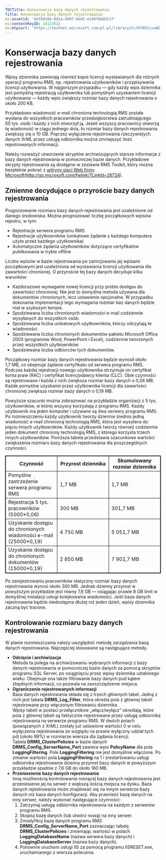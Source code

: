 ```yaml
---
TOCTitle: Konserwacja bazy danych rejestrowania
Title: Konserwacja bazy danych rejestrowania
ms:assetid: 'de55058b-0d1a-4997-8a45-e14678ddd13f'
ms:contentKeyID: 18123521
ms:mtpsurl: 'https://technet.microsoft.com/pl-pl/library/Cc747691(v=WS.10)'
---
```


Konserwacja bazy danych rejestrowania
=====================================

Wpisy dziennika zawierają również kopie licencji wystawianych dla różnych operacji programu RMS, np. rejestrowania użytkowników i przypisywania licencji użytkowania. W najgorszym przypadku — gdy każdy wpis dziennika jest pomyślną rejestracją użytkownika lub pomyślnym uzyskaniem licencji użytkowania — każdy wpis zwiększy rozmiar bazy danych rejestrowania o około 200 KB.

Przykładowo wiadomość e-mail chroniona technologią RMS została wysłana do wszystkich pracowników przedsiębiorstwa zatrudniającego 50 tys. osób i każdy z nich otworzył ją. Jeżeli wszyscy pracownicy otworzą tę wiadomość w ciągu jednego dnia, to rozmiar bazy danych rejestrowania zwiększy się o 10 GB. Poprzez wyłączenie rejestrowania rzeczywistych danych XrML przez usługę odbiornika można zmniejszyć ilość rejestrowanych informacji.

Należy rozważyć utworzenie skryptów archiwizujących starsze informacje z bazy danych rejestrowania w pomocniczej bazie danych. Przykładowe skrypty rejestrowania są dostępne w zestawie RMS Toolkit, który można bezpłatnie pobrać z [witryny sieci Web firmy Microsoft](http://go.microsoft.com/fwlink/?linkid=26724)(http://go.microsoft.com/fwlink/?LinkId=26724).

Zmienne decydujące o przyroście bazy danych rejestrowania
---------------------------------------------------------

Prognozowanie rozmiaru bazy danych rejestrowania jest uzależnione od danego środowiska. Można prognozować liczbę początkowych wpisów rejestru, w tym:

-   Rejestracje serwera programu RMS
-   Rejestracje użytkowników (unikatowe żądanie z każdego komputera użyte przez każdego użytkownika)
-   Automatyczne żądania użytkowników dotyczące certyfikatów publikowania w trybie offline

Liczba wpisów w bazie rejestrowania po zainicjowaniu jej wpisami początkowymi jest uzależniona od wystawiania licencji użytkowania dla zawartości chronionej. O przyroście tej bazy danych decyduje kilka warunków:

-   Każdorazowe wymaganie nowej licencji przy próbie dostępu do zawartości chronionej. Nie jest to domyślna metoda używana dla dokumentów chronionych, lecz ustawienie opcjonalne. W przypadku dokonania implementacji tego wymagania rozmiar baz danych będzie rósł w szybszym tempie.
-   Spodziewana liczba chronionych wiadomości e-mail codziennie wysyłanych do wszystkich osób.
-   Spodziewana liczba unikatowych użytkowników, którzy odczytają te wiadomości.
-   Spodziewana liczba chronionych dokumentów pakietu Microsoft Office 2003 (programów Word, PowerPoint i Excel), codziennie tworzonych przez wszystkich użytkowników.
-   Spodziewana liczba odbiorców tych dokumentów.

Początkowy rozmiar bazy danych rejestrowania będzie wynosił około 1,7 MB, co obejmuje żądanie certyfikatu od serwera programu RMS. Podczas każdej rejestracji nowego użytkownika otrzymuje on certyfikat konta praw (RAC) i certyfikat licencjodawcy klienta (CLC). Obie czynności są rejestrowane i każda z nich zwiększa rozmiar bazy danych o 0,06 MB. Każde pomyślne uzyskanie przez użytkownika licencji dla zawartości chronionej zwiększa rozmiar bazy danych o 0,19 MB.

Powyższe szacunki można zobrazować na przykładzie organizacji z 5 tys. użytkowników, w której wszyscy korzystają z programu RMS. Każdy użytkownik ma jeden komputer i używane są dwa serwery programu RMS. Po rozmieszczeniu każdy użytkownik tworzy dziennie średnio jedną wiadomość e-mail chronioną technologią RMS, która jest wysyłana do pięciu innych użytkowników. Każdy użytkownik tworzy również codziennie jeden dokument chroniony technologią RMS, z którego korzysta trzech innych użytkowników. Poniższa tabela przedstawia szacunkowe wartości zwiększenia rozmiaru bazy danych rejestrowania dla poszczególnych czynności.

 
<p> </p>
<table style="border:1px solid black;">
<colgroup>
<col width="33%" />
<col width="33%" />
<col width="33%" />
</colgroup>
<thead>
<tr class="header">
<th style="border:1px solid black;" >Czynność</th>
<th style="border:1px solid black;" >Przyrost dziennika</th>
<th style="border:1px solid black;" >Skumulowany rozmiar dziennika</th>
</tr>
</thead>
<tbody>
<tr class="odd">
<td style="border:1px solid black;">Pomyślne zastrzeżenie serwera programu RMS</td>
<td style="border:1px solid black;">1,7 MB</td>
<td style="border:1px solid black;">1,7 MB</td>
</tr>
<tr class="even">
<td style="border:1px solid black;">Rejestracja 5 tys. pracowników (5000*0,06)</td>
<td style="border:1px solid black;">300 MB</td>
<td style="border:1px solid black;">301,7 MB</td>
</tr>
<tr class="odd">
<td style="border:1px solid black;">Uzyskanie dostępu do chronionych wiadomości e-mail (25000*0,19)</td>
<td style="border:1px solid black;">4 750 MB</td>
<td style="border:1px solid black;">5 051,7 MB</td>
</tr>
<tr class="even">
<td style="border:1px solid black;">Uzyskanie dostępu do chronionych dokumentów (15000*0,19)</td>
<td style="border:1px solid black;">2 850 MB</td>
<td style="border:1px solid black;">7 901,7 MB</td>
</tr>
</tbody>
</table>
  
Po zarejestrowaniu pracowników statyczny rozmiar bazy danych rejestrowania wynosi około 300 MB. Jednak dzienny przyrost w powyższym przykładzie jest równy 7,6 GB — osiągając prawie 8 GB limit w domyślnej instalacji usługi kolejkowania wiadomości. Jeśli baza danych rejestrowania będzie niedostępna dłużej niż jeden dzień, wpisy dziennika zaczną być tracone.
  
Kontrolowanie rozmiaru bazy danych rejestrowania  
------------------------------------------------
  
W planie rozmieszczania należy uwzględnić metodę zarządzania bazą danych rejestrowania. Najczęściej stosowane są następujące metody.
  
-   **Odcięcie i archiwizacja**  
    Metoda ta polega na archiwizowaniu wybranych informacji z bazy danych rejestrowania w pomocniczej bazie danych za pomocą skryptów programu SQL Server, po osiągnięciu przez wpisy dziennika ustalonego wieku. Obejmuje ona także filtrowanie bazy danych pod kątem zbędnych informacji, co pozwala na zaoszczędzenie miejsca.  
-   **Ograniczenie rejestrowanych informacji**  
    Baza danych rejestrowania składa się z trzech głównych tabel. Jedną z nich jest tabela **DRMS\_Log\_Filter**, która określa pola z głównej tabeli rejestrowane przy włączonym filtrowaniu dziennika.  
    Wpisy tabeli w postaci przełączników „włącz/wyłącz” określają, które pola z głównej tabeli są faktycznie rejestrowane przez usługę odbiornika rejestrowania na serwerze programu RMS. W dwóch polach (powiązanych z XrML) zostały już ustawione wartości 0 w celu wyłączenia rejestrowania ze względu na prawie wyłączny udział tych pól (około 99%) w rozmiarze wiersza dla żądania licencji.  
    Tabela **DRMS\_ClusterPolicies** w bazie danych **DRMS\_Config\_ServerName\_Port** zawiera wpis **PolicyName** dla pola **LoggingFiltering**. Pole **LoggingFiltering** nie jest domyślnie włączone. Po zmianie wartości pola **LoggingFiltering** na 1 i zrestartowaniu usługi odbiornika rejestrowania dzienny przyrost bazy danych w powyższym przykładzie spadnie z 7,6 GB do około 160 MB.  
-   **Przeniesienie bazy danych rejestrowania**  
    Inną możliwością kontrolowania rosnącej bazy danych rejestrowania jest przeniesienie jej na serwer z większą ilością miejsca na dysku. Baza danych rejestrowania może znajdować się na innym serwerze bazy danych niż baza danych konfiguracji. Aby przenieść bazę danych na inny serwer, należy wykonać następujące czynności:  
    1.  Zatrzymaj usługę odbiornika rejestrowania na każdym z serwerów programu RMS.  
    2.  Skopiuj bazę danych (lub utwórz nową) na inny serwer.  
    3.  Zmodyfikuj bazę danych programu RMS **DRMS\_Config\_ServerName\_Port** zaznaczając tabelę **DRMS\_ClusterPolicies** i zmieniając wartości w polach **LoggingDatabaseName** (nazwa serwera bazy danych) i **LoggingDatabaseServer** (nazwa bazy danych).  
    4.  Ponownie uruchom usługi IIS za pomocą programu IISRESET.exe, uruchamianego z wiersza polecenia.
